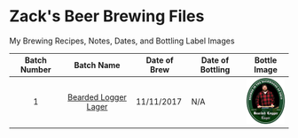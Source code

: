 # Zack's Beer Brewing Files

My Brewing Recipes, Notes, Dates, and Bottling Label Images

| Batch Number |    Batch Name        | Date of Brew | Date of Bottling | Bottle Image |
|:------------:|:--------------------:| ------------ | ---------------- |:------------:|
| 1            | [Bearded Logger Lager](https://github.com/zburns/Beer/tree/master/Brew%201/Bearded%20Logger%20Lager) | 11/11/2017   |      N/A         | ![alt text](https://github.com/zburns/Beer/blob/master/Brew%201/Bearded%20Logger%20Lager/Bottles/icon.png " ") |

